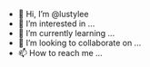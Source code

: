 - 👋 Hi, I’m @lustylee
- 👀 I’m interested in ...
- 🌱 I’m currently learning ...
- 💞️ I’m looking to collaborate on ...
- 📫 How to reach me ...

<!---
lustylee/lustylee is a ✨ special ✨ repository because its `README.md` (this file) appears on your GitHub profile.
You can click the Preview link to take a look at your changes.
--->
